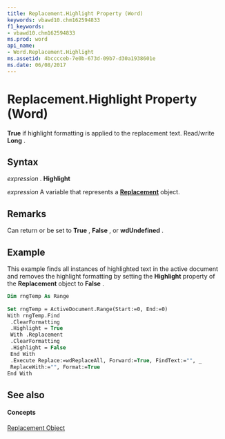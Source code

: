 ```yaml
---
title: Replacement.Highlight Property (Word)
keywords: vbawd10.chm162594833
f1_keywords:
- vbawd10.chm162594833
ms.prod: word
api_name:
- Word.Replacement.Highlight
ms.assetid: 4bcccceb-7e0b-673d-09b7-d30a1938601e
ms.date: 06/08/2017
---
```



# Replacement.Highlight Property (Word)

 **True** if highlight formatting is applied to the replacement text. Read/write **Long** .


## Syntax

 _expression_ . **Highlight**

 _expression_ A variable that represents a **[Replacement](Word.Replacement.md)** object.


## Remarks

Can return or be set to  **True** , **False** , or **wdUndefined** .


## Example

This example finds all instances of highlighted text in the active document and removes the highlight formatting by setting the  **Highlight** property of the **Replacement** object to **False** .


```vb
Dim rngTemp As Range 
 
Set rngTemp = ActiveDocument.Range(Start:=0, End:=0) 
With rngTemp.Find 
 .ClearFormatting 
 .Highlight = True 
 With .Replacement 
 .ClearFormatting 
 .Highlight = False 
 End With 
 .Execute Replace:=wdReplaceAll, Forward:=True, FindText:="", _ 
 ReplaceWith:="", Format:=True 
End With
```


## See also


#### Concepts


[Replacement Object](Word.Replacement.md)

